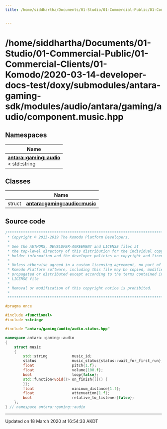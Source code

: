 ```yaml
---
title: /home/siddhartha/Documents/01-Studio/01-Commercial-Public/01-Commercial-Clients/01-Komodo/2020-03-14-developer-docs-test/doxy/submodules/antara-gaming-sdk/modules/audio/antara/gaming/audio/component.music.hpp


---
```


# /home/siddhartha/Documents/01-Studio/01-Commercial-Public/01-Commercial-Clients/01-Komodo/2020-03-14-developer-docs-test/doxy/submodules/antara-gaming-sdk/modules/audio/antara/gaming/audio/component.music.hpp







## Namespaces

| Name           |
| -------------- |
| **[antara::gaming::audio](Namespaces/namespaceantara_1_1gaming_1_1audio.md)** <br>< std::string  |

## Classes

|                | Name           |
| -------------- | -------------- |
| struct | **[antara::gaming::audio::music](Classes/structantara_1_1gaming_1_1audio_1_1music.md)**  |













## Source code

```cpp
/******************************************************************************
 * Copyright © 2013-2019 The Komodo Platform Developers.                      *
 *                                                                            *
 * See the AUTHORS, DEVELOPER-AGREEMENT and LICENSE files at                  *
 * the top-level directory of this distribution for the individual copyright  *
 * holder information and the developer policies on copyright and licensing.  *
 *                                                                            *
 * Unless otherwise agreed in a custom licensing agreement, no part of the    *
 * Komodo Platform software, including this file may be copied, modified,     *
 * propagated or distributed except according to the terms contained in the   *
 * LICENSE file                                                               *
 *                                                                            *
 * Removal or modification of this copyright notice is prohibited.            *
 *                                                                            *
 ******************************************************************************/

#pragma once

#include <functional> 
#include <string>     

#include "antara/gaming/audio/audio.status.hpp" 

namespace antara::gaming::audio
{
    struct music
    {
        std::string           music_id;
        status                music_status{status::wait_for_first_run};
        float                 pitch{1.f};
        float                 volume{100.f};
        bool                  loop{false};
        std::function<void()> on_finish{[]() {
        }};
        float                 minimum_distance{1.f};
        float                 attenuation{1.f};
        bool                  relative_to_listener{false};
    };
} // namespace antara::gaming::audio
```


-------------------------------

Updated on 18 March 2020 at 16:54:33 AKDT

